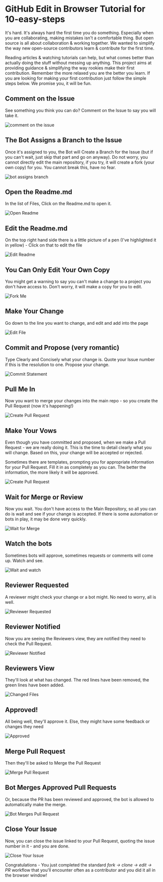 # GitHub Edit in Browser Tutorial for 10-easy-steps

It's hard. It's always hard the first time you do something. Especially when you are collaborating, making mistakes isn't a comfortable thing. But open source is all about collaboration & working together. We wanted to simplify the way new open-source contributors learn & contribute for the first time.

Reading articles & watching tutorials can help, but what comes better than actually doing the stuff without messing up anything. This project aims at providing guidance & simplifying the way rookies make their first contribution. Remember the more relaxed you are the better you learn. If you are looking for making your first contribution just follow the simple steps below. We promise you, it will be fun.

## Comment on the Issue

See something you think you can do? Comment on the Issue to say you will take it.

<img style="left;" src="https://github.com/msandfor/10-Easy-Steps/blob/master/assets/1%20Comment%20on%20Issue.PNG" alt="comment on the issue" />

## The Bot Assigns a Branch to the Issue

Once it's assigned to you, the Bot will Create a Branch for the Issue (but if you can't wait, just skip that part and go on anyway).
Do not worry, you cannot directly edit the main repository, if you try, it will create a fork (your own copy) for you. You cannot break this, have no fear.

<img style="left;" src="https://github.com/msandfor/10-Easy-Steps/blob/master/assets/2%20bot%20assigns%20branch.PNG" alt="bot assigns branch" />

## Open the Readme.md

In the list of Files, Click on the Readme.md to open it. 

<img style="left;" src="https://github.com/msandfor/10-Easy-Steps/blob/master/assets/3%20Open%20Readme.PNG" alt="Open Readme" />

## Edit the Readme.md

On the top right hand side there is a little picture of a pen (I've highlighted it in yellow) - Click on that to edit the file

<img style="left;" src="https://github.com/msandfor/10-Easy-Steps/blob/master/assets/4%20Click%20on%20Pen.PNG" alt="Edit Readme" />

## You Can Only Edit Your Own Copy

You might get a warning to say you can't make a change to a project you don't have access to. Don't worry, it will make a copy for you to edit.

<img style="left;" src="https://github.com/msandfor/10-Easy-Steps/blob/master/assets/5%20edit%20in%20your%20own%20fork.PNG" alt="Fork Me" />

## Make Your Change

Go down to the line you want to change, and edit and add into the page

<img style="left;" src="https://github.com/msandfor/10-Easy-Steps/blob/master/assets/6%20make%20your%20change.PNG" alt="Edit File" />

## Commit and Propose (very romantic)

Type Clearly and Concisely what your change is. Quote your Issue number if this is the resolution to one. Propose your change.

<img style="left;" src="https://github.com/msandfor/10-Easy-Steps/blob/master/assets/7%20make%20a%20clear%20commit%20statement%20and%20propose.PNG" alt="Commit Statement" />

## Pull Me In

Now you want to merge your changes into the main repo - so you create the Pull Request (now it's happening!)

<img style="left;" src="https://github.com/msandfor/10-Easy-Steps/blob/master/assets/8%20create%20PR.PNG" alt="Create Pull Request" />

## Make Your Vows

Even though you have committed and proposed, when we make a Pull Request - we are really doing it. This is the time to detail clearly what you will change. Based on this, your change will be accepted or rejected.

Sometimes there are templates, prompting you for appropriate information for your Pull Request. Fill it in as completely as you can. The better the information, the more likely it will be approved.

<img style="left;" src="https://github.com/msandfor/10-Easy-Steps/blob/master/assets/9%20make%20a%20clear%20PR%20request%20comment%20and%20Pull.PNG" alt="Create Pull Request" />

## Wait for Merge or Review

Now you wait. You don't have access to the Main Repository, so all you can do is wait and see if your change is accepted. If there is some automation or bots in play, it may be done very quickly.

<img style="left;" src="https://github.com/msandfor/10-Easy-Steps/blob/master/assets/10%20Wait%20for%20merge.PNG" alt="Wait for Merge" />

## Watch the bots

Sometimes bots will approve, sometimes requests or comments will come up. Watch and see.

<img style="left;" src="https://github.com/msandfor/10-Easy-Steps/blob/master/assets/11%20Wait%20for%20Merge.PNG" alt="Wait and watch" />

## Reviewer Requested

A reviewer might check your change or a bot might. No need to worry, all is well.

<img style="left;" src="https://github.com/msandfor/10-Easy-Steps/blob/master/assets/12%20Reviewer%20checks%20it.PNG" alt="Reviewer Requested" />

## Reviewer Notified

Now you are seeing the Reviewers view, they are notified they need to check the Pull Request.

<img style="left;" src="https://github.com/msandfor/10-Easy-Steps/blob/master/assets/13%20Reviewer%20adds%20review.PNG" alt="Reviewer Notified" />

## Reviewers View

They'll look at what has changed. The red lines have been removed, the green lines have been added.

<img style="left;" src="https://github.com/msandfor/10-Easy-Steps/blob/master/assets/14%20Files%20Changed.PNG" alt="Changed Files" />

## Approved!

All being well, they'll approve it. Else, they might have some feedback or changes they need

<img style="left;" src="https://github.com/msandfor/10-Easy-Steps/blob/master/assets/15%20approves.PNG" alt="Approved" />

## Merge Pull Request

Then they'll be asked to Merge the Pull Request

<img style="left;" src="https://github.com/msandfor/10-Easy-Steps/blob/master/assets/16%20merges.PNG" alt="Merge Pull Request" />

## Bot Merges Approved Pull Requests

Or, because the PR has been reviewed and approved, the bot is allowed to automatically make the merge.

<img style="left;" src="https://github.com/msandfor/10-Easy-Steps/blob/master/assets/17%20bot%20can%20merge%20an%20approved%20pr.PNG" alt="Bot Merges Pull Request" />

## Close Your Issue

Now, you can close the issue linked to your Pull Request, quoting the issue number in it - and you are done.

<img style="left;" src="https://github.com/msandfor/10-Easy-Steps/blob/master/assets/18%20Close%20the%20issue%20linked%20to%20your%20PR.PNG" alt="Close Your Issue" />

Congratulations - You just completed the standard _fork -> clone -> edit -> PR_ workflow that you'll encounter often as a contributor and you did it all in the browser window!
